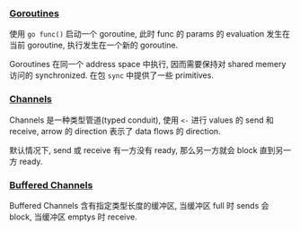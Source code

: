 ### [Goroutines](https://go.dev/tour/concurrency/1)

使用 `go func()` 启动一个 goroutine, 此时 func 的 params 的 evaluation 发生在当前 goroutine, 执行发生在一个新的 goroutine.

Goroutines 在同一个 address space 中执行, 因而需要保持对 shared memery 访问的 synchronized. 在包 `sync` 中提供了一些 primitives. 

### [Channels](https://go.dev/tour/concurrency/2)

Channels 是一种类型管道(typed conduit), 使用 `<-` 进行 values 的 send 和 receive, arrow 的 direction 表示了 data flows 的 direction.

默认情况下, send 或 receive 有一方没有 ready, 那么另一方就会 block 直到另一方 ready.

### [Buffered Channels](https://go.dev/tour/concurrency/3)

Buffered Channels 含有指定类型长度的缓冲区, 当缓冲区 full 时 sends 会 block, 当缓冲区 emptys 时 receive.

